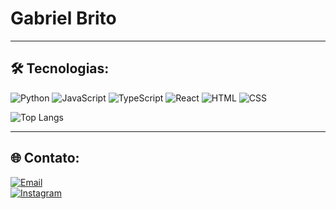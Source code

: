 # Gabriel Brito  
---

## 🛠️ Tecnologias:


![Python](https://img.shields.io/badge/-Python-3776AB?logo=python&logoColor=white&style=flat)
![JavaScript](https://img.shields.io/badge/-JavaScript-F7DF1E?logo=javascript&logoColor=black&style=flat)
![TypeScript](https://img.shields.io/badge/-TypeScript-3178C6?logo=typescript&logoColor=white&style=flat)
![React](https://img.shields.io/badge/-React-61DAFB?logo=react&logoColor=black&style=flat)
![HTML](https://img.shields.io/badge/-HTML5-E34F26?logo=html5&logoColor=white&style=flat)
![CSS](https://img.shields.io/badge/-CSS3-1572B6?logo=css3&logoColor=white&style=flat)

![Top Langs](https://github-readme-stats.vercel.app/api/top-langs/?username=gabrielbrito01&layout=compact&theme=radical)

---

## 🌐 Contato:
[![Email](https://img.shields.io/badge/Email-D14836?style=for-the-badge&logo=gmail&logoColor=white)](mailto:gabrielbr.albuquerque@gmail.com)  
[![Instagram](https://img.shields.io/badge/Instagram-E4405F?style=for-the-badge&logo=instagram&logoColor=white)](https://instagram.com/g_brito12)  
